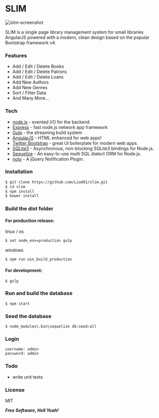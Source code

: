 # SLIM

![slim-screenshot](https://cloud.githubusercontent.com/assets/19666213/24549426/e10aeb44-1621-11e7-9465-428bc42e8292.png)

SLIM is a single page library management system for small libraries AngularJS powered with a modern, clean design based on the popular Bootstrap framework v4.

### Features
* Add / Edit / Delete Books
* Add / Edit / Delete Patrons
* Add / Edit / Delete Loans
* Add New Authors
* Add New Genres
* Sort / Filter Data
* And Many More...

### Tech
* [node.js](https://nodejs.org) - evented I/O for the backend
* [Express](http://expressjs.com) - fast node.js network app framework
* [Gulp](https://github.com/gulpjs/gulp) - the streaming build system
* [AngularJS](https://github.com/angular/angular.js) - HTML enhanced for web apps!
* [Twitter Bootstrap](https://github.com/twbs/bootstrap) - great UI boilerplate for modern web apps.
* [SQLite3](https://github.com/mapbox/node-sqlite3) - Asynchronous, non-blocking SQLite3 bindings for Node.js.
* [Sequelize](https://github.com/sequelize/sequelize) - An easy-to-use multi SQL dialect ORM for Node.js.
* [noty](https://github.com/needim/noty) - A jQuery Notification Plugin.

### Installation

```sh
$ git clone https://github.com/Liad91/slim.git
$ cd slim
$ npm install
$ bower install
```

### Build the dist folder

#### For production release:
linux / os
```sh
$ set node_env=production gulp
```
windows
```
$ npm run win_build_production
```

#### For development:
```
$ gulp
```

### Run and build the database

```
$ npm start
```

### Seed the database

```
$ node_modules\.bin\sequelize db:seed:all
```

### Login
```
username: admin
password: admin
```

### Todo
 - write unit tests


### License

MIT

***Free Software, Hell Yeah!***
